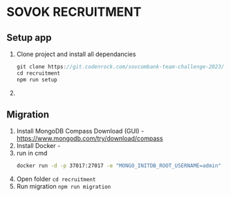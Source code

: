 # SOVOK RECRUITMENT

## Setup app
1. Clone project and install all dependancies
    ```js
    git clone https://git.codenrock.com/sovcombank-team-challenge-2023/cnrprod-team-29409/recruitment.git
    cd recruitment
    npm run setup
    ```
2. 

## Migration
1. Install MongoDB Compass Download (GUI) - https://www.mongodb.com/try/download/compass
2. Install Docker - 
3. run in cmd
    ```bash
    docker run -d -p 37017:27017 -e "MONGO_INITDB_ROOT_USERNAME=admin" -e "MONGO_INITDB_ROOT_PASSWORD=admin"  --name recruitment_sovkombank mongo:5.0
    ```
4. Open folder `cd recruitment`
5. Run migration `npm run migration`
